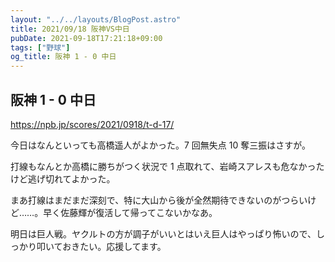 ```yaml
---
layout: "../../layouts/BlogPost.astro"
title: 2021/09/18 阪神VS中日
pubDate: 2021-09-18T17:21:18+09:00
tags: ["野球"]
og_title: 阪神 1 - 0 中日
---
```


## 阪神 1 - 0 中日

https://npb.jp/scores/2021/0918/t-d-17/

今日はなんといっても高橋遥人がよかった。7 回無失点 10 奪三振はさすが。

打線もなんとか高橋に勝ちがつく状況で 1 点取れて、岩崎スアレスも危なかったけど逃げ切れてよかった。

まあ打線はまだまだ深刻で、特に大山から後が全然期待できないのがつらいけど……。早く佐藤輝が復活して帰ってこないかなあ。

明日は巨人戦。ヤクルトの方が調子がいいとはいえ巨人はやっぱり怖いので、しっかり叩いておきたい。応援してます。
